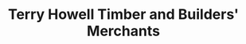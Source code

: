 ---
title: "Terry Howell Timber and Builders' Merchants"
url: /risca/terry-howell-timber-and-builders-merchants/
shop: Allgemein
---